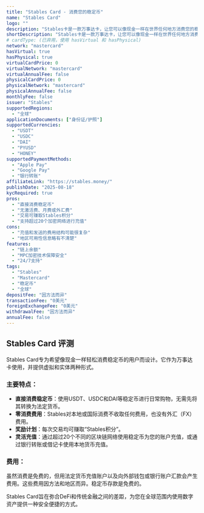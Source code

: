 ```yaml
---
title: "Stables Card - 消费您的稳定币"
name: "Stables Card"
logo: ""
description: "Stables卡是一款万事达卡，让您可以像现金一样在世界任何地方消费您的稳定币。"
shortDescription: "Stables卡是一款万事达卡，让您可以像现金一样在世界任何地方消费您的稳定币。"
# cardType: (已弃用，使用 hasVirtual 和 hasPhysical)
network: "mastercard"
hasVirtual: true
hasPhysical: true
virtualCardPrice: 0
virtualNetwork: "mastercard"
virtualAnnualFee: false
physicalCardPrice: 0
physicalNetwork: "mastercard"
physicalAnnualFee: false
monthlyFee: false
issuer: "Stables"
supportedRegions:
  - "全球"
applicationDocuments: ["身份证/护照"]
supportedCurrencies:
  - "USDT"
  - "USDC"
  - "DAI"
  - "PYUSD"
  - "HONEY"
supportedPaymentMethods:
  - "Apple Pay"
  - "Google Pay"
  - "银行转账"
affiliateLink: "https://stables.money/"
publishDate: "2025-08-18"
kycRequired: true
pros:
  - "直接消费稳定币"
  - "无激活费、月费或外汇费"
  - "交易可赚取Stables积分"
  - "支持超过20个加密网络进行充值"
cons:
  - "充值和发送的费用结构可能很复杂"
  - "地区可用性信息略有不清楚"
features:
  - "链上余额"
  - "MPC加密技术保障安全"
  - "24/7支持"
tags:
  - "Stables"
  - "Mastercard"
  - "稳定币"
  - "全球"
depositFee: "因方法而异"
transactionFee: "0美元"
foreignExchangeFee: "0美元"
withdrawalFee: "因方法而异"
annualFee: false
---
```



## Stables Card 评测

Stables Card专为希望像现金一样轻松消费稳定币的用户而设计。它作为万事达卡使用，并提供虚拟和实体两种形式。

### 主要特点：

*   **直接消费稳定币**：使用USDT、USDC和DAI等稳定币进行日常购物，无需先将其转换为法定货币。
*   **零消费费用**：Stables对本地或国际消费不收取任何费用，也没有外汇（FX）费用。
*   **奖励计划**：每次交易均可赚取“Stables积分”。
*   **灵活充值**：通过超过20个不同的区块链网络使用稳定币为您的账户充值，或通过银行转账或借记卡使用本地货币充值。

### 费用：

虽然消费是免费的，但用法定货币充值账户以及向外部钱包或银行账户汇款会产生费用。这些费用因方法和地区而异。稳定币存款是免费的。

Stables Card旨在弥合DeFi和传统金融之间的差距，为您在全球范围内使用数字资产提供一种安全便捷的方式。
